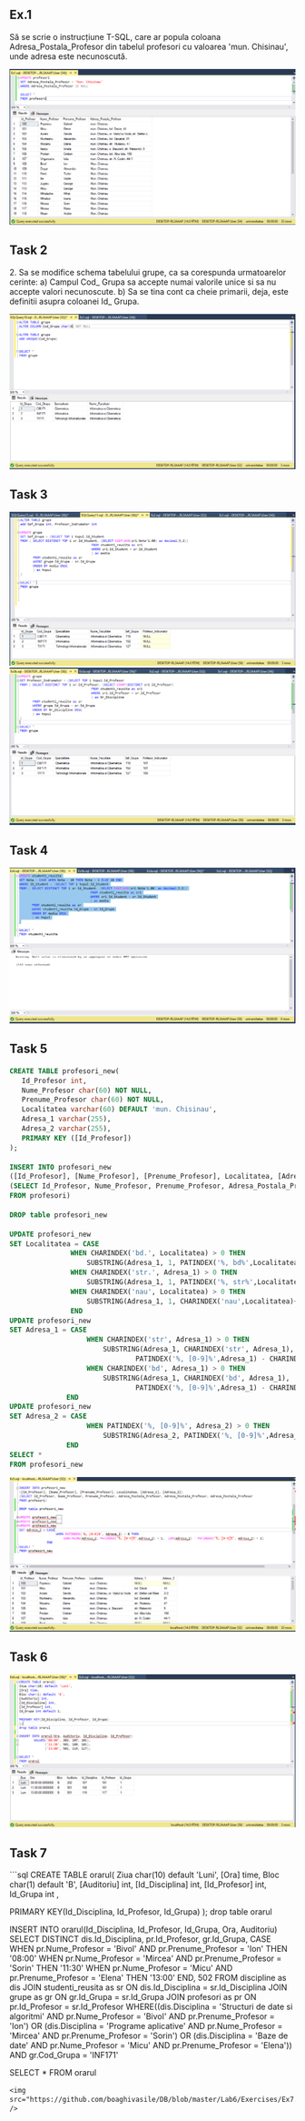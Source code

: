 

<p><b><h2> Ex.1 </h2></b></p>
<p> Să se scrie o instrucțiune T-SQL, care ar popula coloana Adresa_Postala_Profesor din tabelul
profesori cu valoarea 'mun. Chisinau', unde adresa este necunoscută.    </p>

<img src="https://github.com/boaghivasile/DB/blob/master/Lab6/Exercises/Ex1.png"  />

<p><b><h2> Task 2 </h2></b></p> 
<p>2. Sa se modifice schema tabelului grupe, ca sa corespunda urmatoarelor cerinte:
a) Campul Cod_ Grupa sa accepte numai valorile unice si sa nu accepte valori necunoscute.
b) Sa se tina cont ca cheie primarii, deja, este definitii asupra coloanei Id_ Grupa.  </p>

<img src="https://github.com/boaghivasile/DB/blob/master/Lab6/Exercises/Ex2.png" />

<p><b><h2> Task 3 </h2></b></p> 
<p><b>  </b></p> 
<img src="https://github.com/boaghivasile/DB/blob/master/Lab6/Exercises/Ex3a.png" />
<img src="https://github.com/boaghivasile/DB/blob/master/Lab6/Exercises/Ex3b.png" />
  
<p><b><h2> Task 4 </h2></b></p> 

<p><b>  </b></p> 
<img src="https://github.com/boaghivasile/DB/blob/master/Lab6/Exercises/Ex4.png" />

<p><b><h2> Task 5 </h2></b></p> 

 ```sql
 CREATE TABLE profesori_new(
	Id_Profesor int,
	Nume_Profesor char(60) NOT NULL,
	Prenume_Profesor char(60) NOT NULL,
	Localitatea varchar(60) DEFAULT 'mun. Chisinau',
	Adresa_1 varchar(255),
	Adresa_2 varchar(255),
	PRIMARY KEY ([Id_Profesor])
);

INSERT INTO profesori_new
([Id_Profesor], [Nume_Profesor], [Prenume_Profesor], Localitatea, [Adresa_1], [Adresa_2])
(SELECT Id_Profesor, Nume_Profesor, Prenume_Profesor, Adresa_Postala_Profesor, Adresa_Postala_Profesor, Adresa_Postala_Profesor
FROM profesori)

DROP table profesori_new

UPDATE profesori_new
SET Localitatea = CASE
				WHEN CHARINDEX('bd.', Localitatea) > 0 THEN 
					SUBSTRING(Adresa_1, 1, PATINDEX('%, bd%',Localitatea)-1) 
				WHEN CHARINDEX('str.', Adresa_1) > 0 THEN 
					SUBSTRING(Adresa_1, 1, PATINDEX('%, str%',Localitatea)-1) 
				WHEN CHARINDEX('nau', Localitatea) > 0 THEN
					SUBSTRING(Adresa_1, 1, CHARINDEX('nau',Localitatea)+2)
				END
UPDATE profesori_new
SET Adresa_1 = CASE
					WHEN CHARINDEX('str', Adresa_1) > 0 THEN 
						SUBSTRING(Adresa_1, CHARINDEX('str', Adresa_1), 
								PATINDEX('%, [0-9]%',Adresa_1) - CHARINDEX('str', Adresa_1)) 
					WHEN CHARINDEX('bd', Adresa_1) > 0 THEN 
						SUBSTRING(Adresa_1, CHARINDEX('bd', Adresa_1), 
								PATINDEX('%, [0-9]%',Adresa_1) - CHARINDEX('bd', Adresa_1)) 
			   END
UPDATE profesori_new
SET Adresa_2 = CASE
					WHEN PATINDEX('%, [0-9]%', Adresa_2) > 0 THEN
						SUBSTRING(Adresa_2, PATINDEX('%, [0-9]%',Adresa_2) + 1,  LEN(Adresa_2) - PATINDEX('%, [0-9]%', Adresa_2) + 1)
			   END
SELECT *  
FROM profesori_new
```
<img src="https://github.com/boaghivasile/DB/blob/master/Lab6/Exercises/Ex5.png" />

<p><b><h2> Task 6 </h2></b></p> 

<p><b>  </b></p> 
<img src="https://github.com/boaghivasile/DB/blob/master/Lab6/Exercises/Ex6.png" />

<p><b><h2> Task 7 </h2></b></p> 
<p><b>  </b></p> 
```sql
CREATE TABLE orarul(
Ziua char(10) default 'Luni',
[Ora] time,
Bloc char(1) default 'B',
[Auditoriu] int,
[Id_Disciplina] int,
[Id_Profesor] int,
Id_Grupa int ,

PRIMARY KEY(Id_Disciplina, Id_Profesor, Id_Grupa)
);
drop table orarul

INSERT INTO orarul(Id_Disciplina, Id_Profesor, Id_Grupa, Ora, Auditoriu)
SELECT DISTINCT dis.Id_Disciplina, pr.Id_Profesor, gr.Id_Grupa,
	CASE
		WHEN pr.Nume_Profesor = 'Bivol' AND pr.Prenume_Profesor = 'Ion' THEN '08:00'
		WHEN pr.Nume_Profesor = 'Mircea' AND pr.Prenume_Profesor = 'Sorin' THEN '11:30'
		WHEN pr.Nume_Profesor = 'Micu' AND pr.Prenume_Profesor = 'Elena' THEN '13:00'
	END,
	502
FROM discipline as dis
	JOIN studenti_reusita as sr
ON dis.Id_Disciplina = sr.Id_Disciplina
	JOIN grupe as gr
ON gr.Id_Grupa = sr.Id_Grupa
	JOIN profesori as pr
ON pr.Id_Profesor = sr.Id_Profesor
	WHERE((dis.Disciplina = 'Structuri de date si algoritmi' AND pr.Nume_Profesor = 'Bivol' AND pr.Prenume_Profesor = 'Ion')
		OR
	  (dis.Disciplina = 'Programe aplicative' AND pr.Nume_Profesor = 'Mircea' AND pr.Prenume_Profesor = 'Sorin')
	    OR
      (dis.Disciplina = 'Baze de date' AND pr.Nume_Profesor = 'Micu' AND pr.Prenume_Profesor = 'Elena'))
	    AND
	  gr.Cod_Grupa = 'INF171'


SELECT * 
FROM orarul
```
<img src="https://github.com/boaghivasile/DB/blob/master/Lab6/Exercises/Ex7.png" />




